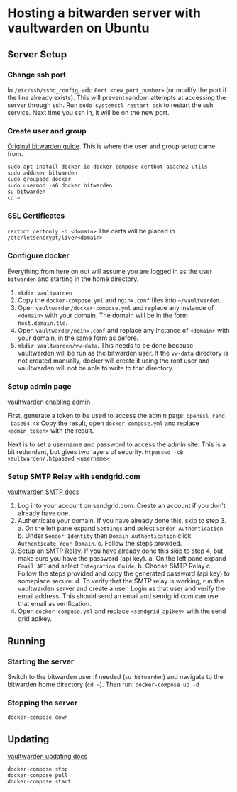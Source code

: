 # Hosting a bitwarden server with vaultwarden on Ubuntu

## Server Setup
### Change ssh port
In `/etc/ssh/sshd_config`, add `Port <new_port_number>` (or modify the port if the line already exists). This will prevent random attempts at accessing the server through ssh.
Run `sudo systemctl restart ssh` to restart the ssh service. Next time you ssh in, it will be on the new port.

### Create user and group
[Original bitwarden guide](https://bitwarden.com/help/install-on-premise-linux/#create-bitwarden-local-user-and-directory). This is where the user and group setup came from.
```
sudo apt install docker.io docker-compose certbot apache2-utils
sudo adduser bitwarden
sudo groupadd docker
sudo usermod -aG docker bitwarden
su bitwarden
cd ~
```

### SSL Certificates
`certbot certonly -d <domain>`
The certs will be placed in `/etc/letsencrypt/live/<domain>`

### Configure docker
Everything from here on out will assume you are logged in as the user `bitwarden` and starting in the home directory.
1. `mkdir vaultwarden`
2. Copy the `docker-compose.yml` and `nginx.conf` files into `~/vaultwarden`.
3. Open `vaultwarden/docker-compose.yml` and replace any instance of `<domain>` with your domain. The domain will be in the form `host.domain.tld`.
4. Open `vaultwarden/nginx.conf` and replace any instance of `<domain>` with your domain, in the same form as before.
5. `mkdir vaultwarden/vw-data`. This needs to be done because vaultwarden will be run as the bitwarden user. If the `vw-data` directory is not created manually, docker will create it using the root user and vaultwarden will not be able to write to that directory.

### Setup admin page
[vaultwarden enabling admin](https://github.com/dani-garcia/vaultwarden/wiki/Enabling-admin-page "vaultwarden enabling admin")

First, generate a token to be used to access the admin page:
`openssl rand -base64 48`
 Copy the result, open `docker-compose.yml` and replace `<admin_token>` with the result.

Next is to set a username and password to access the admin site. This is a bit redundant, but gives two layers of security.
`htpasswd -cB vaultwarden/.htpasswd <username>`

### Setup SMTP Relay with sendgrid.com
[vaultwarden SMTP docs](https://github.com/dani-garcia/vaultwarden/wiki/SMTP-Configuration "vaultwarden SMTP docs")
1. Log into your account on sendgrid.com. Create an account if you don't already have one.
2. Authenticate your domain. If you have already done this, skip to step 3.
a. On the left pane expand `Settings` and select `Sender Authentication`.
b. Under `Sender Identity` then `Domain Authentication` click `Authenticate Your Domain`.
c. Follow the steps provided.
3. Setup an SMTP Relay. If you have already done this skip to step 4, but make sure you have the password (api key).
a. On the left pane expand `Email API` and select `Integration Guide`.
b. Choose SMTP Relay
c. Follow the steps provided and copy the generated password (api key) to someplace secure.
d. To verify that the SMTP relay is working, run the vaultwarden server and create a user. Login as that user and verify the email address. This should send an email and sendgrid.com can use that email as verification.
4. Open `docker-compose.yml` and replace `<sendgrid_apikey>` with the send grid apikey.

## Running
### Starting the server
Switch to the bitwarden user if needed (`su bitwarden`) and navigate to the bitwarden home directory (`cd ~`). Then run:
`docker-compose up -d`

### Stopping the server
`docker-compose down`

## Updating
[vaultwarden updating docs](https://github.com/dani-garcia/vaultwarden/wiki/Updating-the-vaultwarden-image)
```
docker-compose stop
docker-compose pull
docker-compose start
```